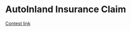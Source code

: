# AutoInland Insurance Claim

[Contest link](https://zindi.africa/competitions/autoinland-vehicle-insurance-claim-challenge)
